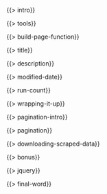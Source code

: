 {{> intro}}

{{> tools}}

{{> build-page-function}}

{{> title}}

{{> description}}

{{> modified-date}}

{{> run-count}}

{{> wrapping-it-up}}

{{> pagination-intro}}

{{> pagination}}

{{> downloading-scraped-data}}

{{> bonus}}

{{> jquery}}

{{> final-word}}
